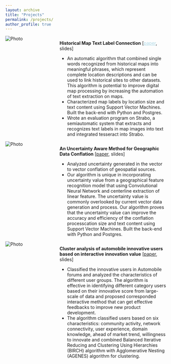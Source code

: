 ```yaml
---
layout: archive
title: "Projects"
permalink: /projects/
author_profile: true
---
```




<div class="parent" >
    <div class="left" style="float: left; width: 150px;margin-right: 20px;">
        <img src="https://haowenlin.github.io/images/profile.png" alt="Photo" > 
    </div>
    <div class="right" style="overflow: hidden;">
        <p>
        <b>Historical Map Text Label Connection</b> [<a href="https://haowenlin.github.io/files/src.pdf" style="color:#ADD8E6">paper</a>, slides]
		<ul>
  			<li>An automatic algorithm that combined single words recognized from historical maps into meaningful phrases, which represent complete location descriptions and can be used to link historical sites to other datasets. This algorithm is potential to improve digital map processing by increasing the automation of text extraction on maps.</li>
  			<li>Characterized map labels by location size and text content using Support Vector Machines. Built the back-end with Python and Postgres.</li>
  			<li>Wrote an evaluation program on Strabo, a semi­automatic system that extracts and recognizes text labels in map images into text and integrated tesseract into Strabo.</li>
		</ul>
          </p>
    </div>
</div>



<div class="parent" link="blue">
    <div class="left" style="float: left; width: 150px;margin-right: 20px;">
        <img src="https://haowenlin.github.io/images/profile.png" alt="Photo" > 
    </div>
    <div class="right" style="overflow: hidden;">
        <p>
        <b>An Uncertainty Aware Method for Geographic Data Conflation</b> [<a href="https://haowenlin.github.io/files/src.pdf">paper</a>, slides]
		<ul>
  			<li>Analyzed uncertainty generated in the vector to vector conflation of geospatial sources. </li>
  			<li>Our algorithm is unique in incorporating uncertainty value from a geographical feature recognition model that using Convolutional Neural Network and centerline extraction of linear feature. The uncertainty value is commonly overlooked by current vector data generation and process. Our algorithm proves that the uncertainty value can improve the accuracy and efficiency of the conflation processcation size and text content using Support Vector Machines. Built the back-end with Python and Postgres.</li>
		</ul>
          </p>
    </div>
</div>



<div class="parent" link="blue">
    <div class="left" style="float: left; width: 150px;margin-right: 20px;">
        <img src="https://haowenlin.github.io/images/profile.png" alt="Photo" > 
    </div>
    <div class="right" style="overflow: hidden;">
        <p>
        <b>Cluster analysis of automobile innovative users based on interactive innovation value</b> [<a href="https://haowenlin.github.io/files/src.pdf">paper</a>, slides]
		<ul>
  			<li>Classified the innovative users in Automobile forums and analyzed the characteristics of different user groups. The algorithm is effective in identifying different category users based on their innovative score from large-scale of data and proposed corresponded interactive method that can get effective feedbacks to improve new product development.</li>
  			<li>The algorithm classified users based on six characteristics: community activity, network connectivity, user experience, domain knowledge, ahead of market trend, willingness to innovate and combined Balanced Iterative Reducing and Clustering Using Hierarchies (BIRCH) algorithm with Agglomerative Nesting (AGENES) algorithm for clustering. </li>
		</ul>
          </p>
    </div>
</div>




   





